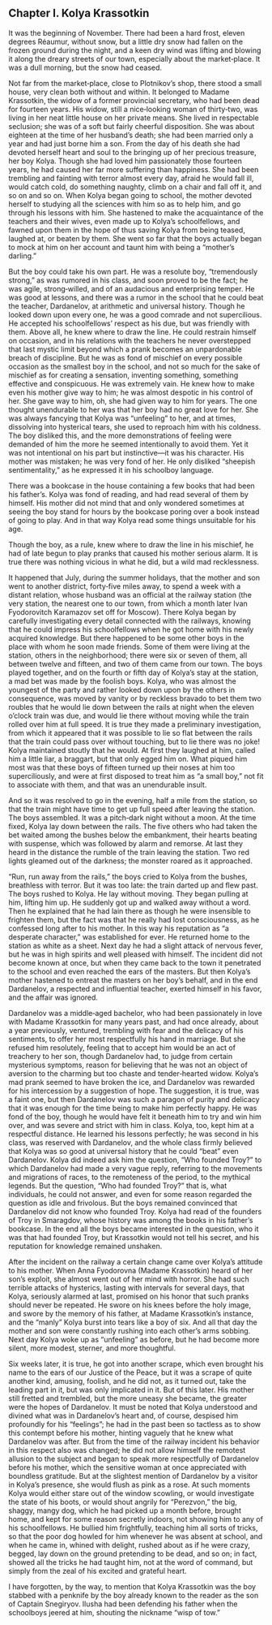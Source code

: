## Chapter I. Kolya Krassotkin


It was the beginning of November. There had been a hard frost, eleven
degrees Réaumur, without snow, but a little dry snow had fallen on the
frozen ground during the night, and a keen dry wind was lifting and
blowing it along the dreary streets of our town, especially about the
market‐place. It was a dull morning, but the snow had ceased.

Not far from the market‐place, close to Plotnikov’s shop, there stood a
small house, very clean both without and within. It belonged to Madame
Krassotkin, the widow of a former provincial secretary, who had been dead
for fourteen years. His widow, still a nice‐looking woman of thirty‐two,
was living in her neat little house on her private means. She lived in
respectable seclusion; she was of a soft but fairly cheerful disposition.
She was about eighteen at the time of her husband’s death; she had been
married only a year and had just borne him a son. From the day of his
death she had devoted herself heart and soul to the bringing up of her
precious treasure, her boy Kolya. Though she had loved him passionately
those fourteen years, he had caused her far more suffering than happiness.
She had been trembling and fainting with terror almost every day, afraid
he would fall ill, would catch cold, do something naughty, climb on a
chair and fall off it, and so on and so on. When Kolya began going to
school, the mother devoted herself to studying all the sciences with him
so as to help him, and go through his lessons with him. She hastened to
make the acquaintance of the teachers and their wives, even made up to
Kolya’s schoolfellows, and fawned upon them in the hope of thus saving
Kolya from being teased, laughed at, or beaten by them. She went so far
that the boys actually began to mock at him on her account and taunt him
with being a “mother’s darling.”

But the boy could take his own part. He was a resolute boy, “tremendously
strong,” as was rumored in his class, and soon proved to be the fact; he
was agile, strong‐willed, and of an audacious and enterprising temper. He
was good at lessons, and there was a rumor in the school that he could
beat the teacher, Dardanelov, at arithmetic and universal history. Though
he looked down upon every one, he was a good comrade and not supercilious.
He accepted his schoolfellows’ respect as his due, but was friendly with
them. Above all, he knew where to draw the line. He could restrain himself
on occasion, and in his relations with the teachers he never overstepped
that last mystic limit beyond which a prank becomes an unpardonable breach
of discipline. But he was as fond of mischief on every possible occasion
as the smallest boy in the school, and not so much for the sake of
mischief as for creating a sensation, inventing something, something
effective and conspicuous. He was extremely vain. He knew how to make even
his mother give way to him; he was almost despotic in his control of her.
She gave way to him, oh, she had given way to him for years. The one
thought unendurable to her was that her boy had no great love for her. She
was always fancying that Kolya was “unfeeling” to her, and at times,
dissolving into hysterical tears, she used to reproach him with his
coldness. The boy disliked this, and the more demonstrations of feeling
were demanded of him the more he seemed intentionally to avoid them. Yet
it was not intentional on his part but instinctive—it was his character.
His mother was mistaken; he was very fond of her. He only disliked
“sheepish sentimentality,” as he expressed it in his schoolboy language.

There was a bookcase in the house containing a few books that had been his
father’s. Kolya was fond of reading, and had read several of them by
himself. His mother did not mind that and only wondered sometimes at
seeing the boy stand for hours by the bookcase poring over a book instead
of going to play. And in that way Kolya read some things unsuitable for
his age.

Though the boy, as a rule, knew where to draw the line in his mischief, he
had of late begun to play pranks that caused his mother serious alarm. It
is true there was nothing vicious in what he did, but a wild mad
recklessness.

It happened that July, during the summer holidays, that the mother and son
went to another district, forty‐five miles away, to spend a week with a
distant relation, whose husband was an official at the railway station
(the very station, the nearest one to our town, from which a month later
Ivan Fyodorovitch Karamazov set off for Moscow). There Kolya began by
carefully investigating every detail connected with the railways, knowing
that he could impress his schoolfellows when he got home with his newly
acquired knowledge. But there happened to be some other boys in the place
with whom he soon made friends. Some of them were living at the station,
others in the neighborhood; there were six or seven of them, all between
twelve and fifteen, and two of them came from our town. The boys played
together, and on the fourth or fifth day of Kolya’s stay at the station, a
mad bet was made by the foolish boys. Kolya, who was almost the youngest
of the party and rather looked down upon by the others in consequence, was
moved by vanity or by reckless bravado to bet them two roubles that he
would lie down between the rails at night when the eleven o’clock train
was due, and would lie there without moving while the train rolled over
him at full speed. It is true they made a preliminary investigation, from
which it appeared that it was possible to lie so flat between the rails
that the train could pass over without touching, but to lie there was no
joke! Kolya maintained stoutly that he would. At first they laughed at
him, called him a little liar, a braggart, but that only egged him on.
What piqued him most was that these boys of fifteen turned up their noses
at him too superciliously, and were at first disposed to treat him as “a
small boy,” not fit to associate with them, and that was an unendurable
insult.

And so it was resolved to go in the evening, half a mile from the station,
so that the train might have time to get up full speed after leaving the
station. The boys assembled. It was a pitch‐dark night without a moon. At
the time fixed, Kolya lay down between the rails. The five others who had
taken the bet waited among the bushes below the embankment, their hearts
beating with suspense, which was followed by alarm and remorse. At last
they heard in the distance the rumble of the train leaving the station.
Two red lights gleamed out of the darkness; the monster roared as it
approached.

“Run, run away from the rails,” the boys cried to Kolya from the bushes,
breathless with terror. But it was too late: the train darted up and flew
past. The boys rushed to Kolya. He lay without moving. They began pulling
at him, lifting him up. He suddenly got up and walked away without a word.
Then he explained that he had lain there as though he were insensible to
frighten them, but the fact was that he really had lost consciousness, as
he confessed long after to his mother. In this way his reputation as “a
desperate character,” was established for ever. He returned home to the
station as white as a sheet. Next day he had a slight attack of nervous
fever, but he was in high spirits and well pleased with himself. The
incident did not become known at once, but when they came back to the town
it penetrated to the school and even reached the ears of the masters. But
then Kolya’s mother hastened to entreat the masters on her boy’s behalf,
and in the end Dardanelov, a respected and influential teacher, exerted
himself in his favor, and the affair was ignored.

Dardanelov was a middle‐aged bachelor, who had been passionately in love
with Madame Krassotkin for many years past, and had once already, about a
year previously, ventured, trembling with fear and the delicacy of his
sentiments, to offer her most respectfully his hand in marriage. But she
refused him resolutely, feeling that to accept him would be an act of
treachery to her son, though Dardanelov had, to judge from certain
mysterious symptoms, reason for believing that he was not an object of
aversion to the charming but too chaste and tender‐hearted widow. Kolya’s
mad prank seemed to have broken the ice, and Dardanelov was rewarded for
his intercession by a suggestion of hope. The suggestion, it is true, was
a faint one, but then Dardanelov was such a paragon of purity and delicacy
that it was enough for the time being to make him perfectly happy. He was
fond of the boy, though he would have felt it beneath him to try and win
him over, and was severe and strict with him in class. Kolya, too, kept
him at a respectful distance. He learned his lessons perfectly; he was
second in his class, was reserved with Dardanelov, and the whole class
firmly believed that Kolya was so good at universal history that he could
“beat” even Dardanelov. Kolya did indeed ask him the question, “Who
founded Troy?” to which Dardanelov had made a very vague reply, referring
to the movements and migrations of races, to the remoteness of the period,
to the mythical legends. But the question, “Who had founded Troy?” that
is, what individuals, he could not answer, and even for some reason
regarded the question as idle and frivolous. But the boys remained
convinced that Dardanelov did not know who founded Troy. Kolya had read of
the founders of Troy in Smaragdov, whose history was among the books in
his father’s bookcase. In the end all the boys became interested in the
question, who it was that had founded Troy, but Krassotkin would not tell
his secret, and his reputation for knowledge remained unshaken.

After the incident on the railway a certain change came over Kolya’s
attitude to his mother. When Anna Fyodorovna (Madame Krassotkin) heard of
her son’s exploit, she almost went out of her mind with horror. She had
such terrible attacks of hysterics, lasting with intervals for several
days, that Kolya, seriously alarmed at last, promised on his honor that
such pranks should never be repeated. He swore on his knees before the
holy image, and swore by the memory of his father, at Madame Krassotkin’s
instance, and the “manly” Kolya burst into tears like a boy of six. And
all that day the mother and son were constantly rushing into each other’s
arms sobbing. Next day Kolya woke up as “unfeeling” as before, but he had
become more silent, more modest, sterner, and more thoughtful.

Six weeks later, it is true, he got into another scrape, which even
brought his name to the ears of our Justice of the Peace, but it was a
scrape of quite another kind, amusing, foolish, and he did not, as it
turned out, take the leading part in it, but was only implicated in it.
But of this later. His mother still fretted and trembled, but the more
uneasy she became, the greater were the hopes of Dardanelov. It must be
noted that Kolya understood and divined what was in Dardanelov’s heart
and, of course, despised him profoundly for his “feelings”; he had in the
past been so tactless as to show this contempt before his mother, hinting
vaguely that he knew what Dardanelov was after. But from the time of the
railway incident his behavior in this respect also was changed; he did not
allow himself the remotest allusion to the subject and began to speak more
respectfully of Dardanelov before his mother, which the sensitive woman at
once appreciated with boundless gratitude. But at the slightest mention of
Dardanelov by a visitor in Kolya’s presence, she would flush as pink as a
rose. At such moments Kolya would either stare out of the window scowling,
or would investigate the state of his boots, or would shout angrily for
“Perezvon,” the big, shaggy, mangy dog, which he had picked up a month
before, brought home, and kept for some reason secretly indoors, not
showing him to any of his schoolfellows. He bullied him frightfully,
teaching him all sorts of tricks, so that the poor dog howled for him
whenever he was absent at school, and when he came in, whined with
delight, rushed about as if he were crazy, begged, lay down on the ground
pretending to be dead, and so on; in fact, showed all the tricks he had
taught him, not at the word of command, but simply from the zeal of his
excited and grateful heart.

I have forgotten, by the way, to mention that Kolya Krassotkin was the boy
stabbed with a penknife by the boy already known to the reader as the son
of Captain Snegiryov. Ilusha had been defending his father when the
schoolboys jeered at him, shouting the nickname “wisp of tow.”



